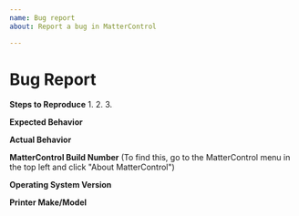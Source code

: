 ```yaml
---
name: Bug report
about: Report a bug in MatterControl

---
```


Bug Report
============
**Steps to Reproduce**
1. 
2. 
3. 

**Expected Behavior**

**Actual Behavior**

**MatterControl Build Number**
(To find this, go to the MatterControl menu in the top left and click "About MatterControl")

**Operating System Version**

**Printer Make/Model**
